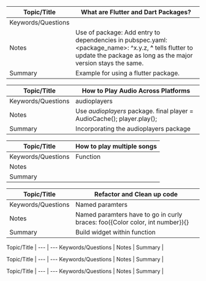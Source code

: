 
Topic/Title | What are Flutter and Dart Packages?
--- | ---
Keywords/Questions | 
Notes | Use of package: Add entry to dependencies in pubspec.yaml: <package_name\>: ^x.y.z, **^** tells flutter to update the package as long as the major version stays the same.
Summary | Example for using a flutter package.

Topic/Title | How to Play Audio Across Platforms
--- | ---
Keywords/Questions | audioplayers
Notes | Use *audioplayers* package. final player = AudioCache(); player.play();
Summary | Incorporating the audioplayers package

Topic/Title | How to play multiple songs
--- | ---
Keywords/Questions | Function
Notes | 
Summary | 

Topic/Title | Refactor and Clean up code
--- | ---
Keywords/Questions | Named paramters
Notes | Named paramters have to go in curly braces: foo({Color color, int number}){}
Summary | Build widget within function

Topic/Title | 
--- | ---
Keywords/Questions | 
Notes | 
Summary | 

Topic/Title | 
--- | ---
Keywords/Questions | 
Notes | 
Summary | 

Topic/Title | 
--- | ---
Keywords/Questions | 
Notes | 
Summary | 